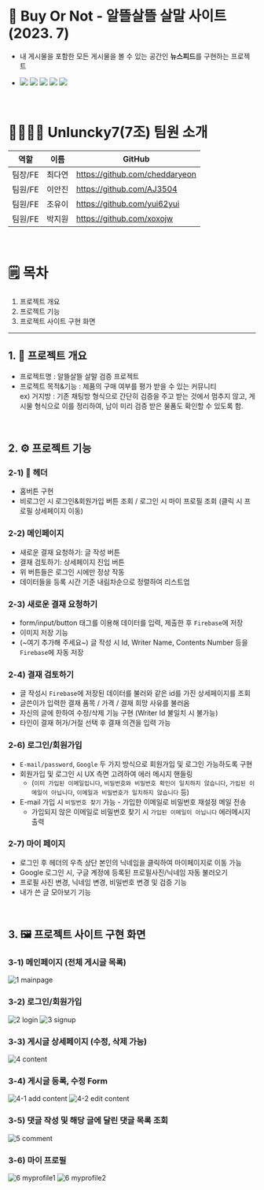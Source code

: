 # 🛒 Buy Or Not - 알뜰살뜰 살말 사이트 (2023. 7)
- 내 게시물을 포함한 모든 게시물을 볼 수 있는 공간인 <b>뉴스피드</b>를 구현하는 프로젝트

- <img src="https://img.shields.io/badge/React-61DAFB?style=for-the-badge&logo=React&logoColor=black"> <img src="https://img.shields.io/badge/Firebase-FFCA28?style=for-the-badge&logo=firebase&logoColor=black"> <img src="https://img.shields.io/badge/Redux-764ABC?style=for-the-badge&logo=redux&logoColor=white"> <img src="https://img.shields.io/badge/styled components-DB7093?style=for-the-badge&logo=styledcomponents&logoColor=white"> <img src="https://img.shields.io/badge/React Router-CA4245?style=for-the-badge&logo=reactrouter&logoColor=white">
<br />

# 👩‍👩‍👧‍👧 Unluncky7(7조) 팀원 소개
역할|이름|GitHub|
---|---|---|
팀장/FE|최다연|https://github.com/cheddaryeon|
팀원/FE|이안진|https://github.com/AJ3504|
팀원/FE|조유이|https://github.com/yui62yui|
팀원/FE|박지원|https://github.com/xoxojw|

<br />

# 🗒️ 목차
1. 프로젝트 개요
2. 프로젝트 기능
3. 프로젝트 사이트 구현 화면

---

## 1. 📒 프로젝트 개요
* 프로젝트명 : 알뜰살뜰 살말 검증 프로젝트
* 프로젝트 목적&기능 : 제품의 구매 여부를 평가 받을 수 있는 커뮤니티
<br/> ex) 거지방 : 기존 채팅방 형식으로 간단히 검증을 주고 받는 것에서 멈추지 않고, 게시물 형식으로 이를 정리하여, 남이 미리 검증 받은 물품도 확인할 수 있도록 함.

<br />

## 2. ⚙️ 프로젝트 기능
### 2-1) 🩵 헤더
- 홈버튼 구현
- 비로그인 시 로그인&회원가입 버튼 조회 / 로그인 시 마이 프로필 조회 (클릭 시 프로필 상세페이지 이동)
### 2-2) 메인페이지
- 새로운 결재 요청하기: 글 작성 버튼
- 결재 검토하기: 상세페이지 진입 버튼
- 위 버튼들은 로그인 시에만 정상 작동
- 데이터들을 등록 시간 기준 내림차순으로 정렬하여 리스트업
### 2-3) 새로운 결재 요청하기
- form/input/button 태그를 이용해 데이터를 입력, 제출한 후 `Firebase`에 저장
- 이미지 저장 기능
- (~여기 추가해 주세요~) 글 작성 시 Id, Writer Name, Contents Number 등을 `Firebase`에 자동 저장
### 2-4) 결재 검토하기
- 글 작성시 `Firebase`에 저장된 데이터를 불러와 같은 id를 가진 상세페이지를 조회
- 글쓴이가 입력한 결재 품목 / 가격 / 결재 희망 사유를 불러옴
- 자신의 글에 한하여 수정/삭제 기능 구현 (Writer Id 불일치 시 불가능)
- 타인이 결재 허가/거절 선택 후 결재 의견을 입력 가능
### 2-6) 로그인/회원가입
- `E-mail/password`, `Google` 두 가지 방식으로 회원가입 및 로그인 가능하도록 구현
- 회원가입 및 로그인 시 UX 측면 고려하여 에러 메시지 핸들링
  - (`이미 가입된 이메일입니다`, `비밀번호와 비밀번호 확인이 일치하지 않습니다`, `가입된 이메일이 아닙니다`, `이메일과 비밀번호가 일치하지 않습니다` 등)
- E-mail 가입 시 `비밀번호 찾기` 가능 - 가입한 이메일로 비밀번호 재설정 메일 전송
  - 가입되지 않은 이메일로 비밀번호 찾기 시 `가입된 이메일이 아닙니다` 에러메시지 출력 
### 2-7) 마이 페이지
- 로그인 후 헤더의 우측 상단 본인의 닉네임을 클릭하여 마이페이지로 이동 가능
- Google 로그인 시, 구글 계정에 등록된 프로필사진/닉네임 자동 불러오기
- 프로필 사진 변경, 닉네임 변경, 비밀번호 변경 및 검증 기능
- 내가 쓴 글 모아보기 기능

<br />

## 3. 🖼️ 프로젝트 사이트 구현 화면
### 3-1) 메인페이지 (전체 게시글 목록)
![1 mainpage](https://github.com/cheddaryeon/NewsFeed/assets/124491335/36576c51-fa48-48b4-aac9-0edfefae2169)

### 3-2) 로그인/회원가입
![2 login](https://github.com/cheddaryeon/NewsFeed/assets/124491335/c25be533-d2c3-43d3-a84d-e3619a107e12)
![3 signup](https://github.com/cheddaryeon/NewsFeed/assets/124491335/9b4486cb-6345-45b2-946b-6d86ae9e7302)

### 3-3) 게시글 상세페이지 (수정, 삭제 가능)
![4 content](https://github.com/cheddaryeon/NewsFeed/assets/124491335/601f852c-ede3-41bc-98ba-a667b6f242e5)

### 3-4) 게시글 등록, 수정 Form
![4-1 add content](https://github.com/cheddaryeon/NewsFeed/assets/124491335/ef63c408-e973-4d1d-b118-e0b24d631020)
![4-2 edit content](https://github.com/cheddaryeon/NewsFeed/assets/124491335/58a62def-2d04-4161-91fb-d31caa234a26)

### 3-5) 댓글 작성 및 해당 글에 달린 댓글 목록 조회
![5 comment](https://github.com/cheddaryeon/NewsFeed/assets/124491335/247d94f9-2e6a-49e3-b92b-4826c8e5dbf8)

### 3-6) 마이 프로필
![6 myprofile1](https://github.com/cheddaryeon/NewsFeed/assets/124491335/c2871bce-fea3-40d2-b335-efdb81ef8648)
![6 myprofile2](https://github.com/cheddaryeon/NewsFeed/assets/124491335/06a16742-f8d0-4ab2-a55f-f5a92f9a6f36)
